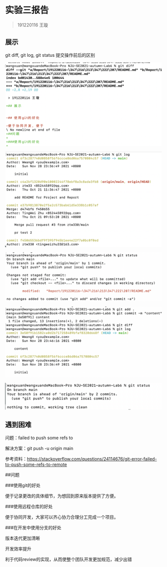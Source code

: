 # 实验三报告

> 191220116 王璇



## 展示

 git diff, git log, git status 提交操作前后的区别

![1](./ref/1.png)

![1](./ref/2.png)

![1](./ref/3.png)

![1](./ref/4.png)

![1](./ref/5.png)



## 遇到困难

问题：failed to push some refs to

解决方案：git push -u origin main

参考资料：https://stackoverflow.com/questions/24114676/git-error-failed-to-push-some-refs-to-remote



##问题

###使用git的好处

便于记录更改的具体细节，为想回到原来版本提供了方便。

###使用远程仓库的好处

便于协同开发，大家可以齐心协力合理分工完成一个项目。

###在开发中使用分支的好处

版本迭代更加清晰

开发效率提升

利于代码review的实现，从而使整个团队开发更加规范，减少出错